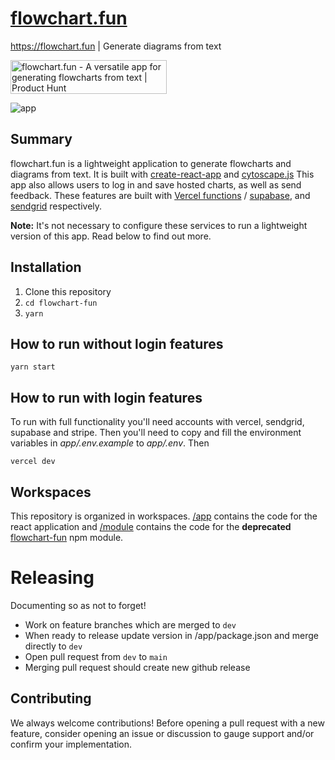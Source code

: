 # [flowchart.fun](https://flowchart.fun/)

https://flowchart.fun | Generate diagrams from text

<a href="https://www.producthunt.com/posts/flowchart-fun?utm_source=badge-featured&utm_medium=badge&utm_souce=badge-flowchart-fun" target="_blank"><img src="https://api.producthunt.com/widgets/embed-image/v1/featured.svg?post_id=286540&theme=dark" alt="flowchart.fun - A versatile app for generating flowcharts from text | Product Hunt" style="width: 250px; height: 54px;" width="250" height="54" /></a>

![app](https://github.com/tone-row/flowchart-fun/blob/main/app.png?raw=true)

## Summary

flowchart.fun is a lightweight application to generate flowcharts and diagrams from text. It is built with [create-react-app](https://github.com/facebook/create-react-app) and [cytoscape.js](https://github.com/cytoscape/cytoscape.js) This app also allows users to log in and save hosted charts, as well as send feedback. These features are built with [Vercel functions](https://vercel.com/docs/concepts/functions/introduction) / [supabase](https://supabase.io/), and [sendgrid](https://sendgrid.com/) respectively.

**Note:** It's not necessary to configure these services to run a lightweight version of this app. Read below to find out more.

## Installation

1. Clone this repository
1. `cd flowchart-fun`
1. `yarn`

## How to run without login features

`yarn start`

## How to run with login features

To run with full functionality you'll need accounts with vercel, sendgrid, supabase and stripe. Then you'll need to copy and fill the environment variables in _app/.env.example_ to _app/.env_. Then

`vercel dev`

## Workspaces

This repository is organized in workspaces. [/app](/app) contains the code for the react application and [/module](/module) contains the code for the **deprecated** [flowchart-fun](https://www.npmjs.com/package/flowchart-fun) npm module.

# Releasing

Documenting so as not to forget!

- Work on feature branches which are merged to `dev`
- When ready to release update version in /app/package.json and merge directly to `dev`
- Open pull request from `dev` to `main`
- Merging pull request should create new github release

## Contributing

We always welcome contributions! Before opening a pull request with a new feature, consider opening an issue or discussion to gauge support and/or confirm your implementation.
